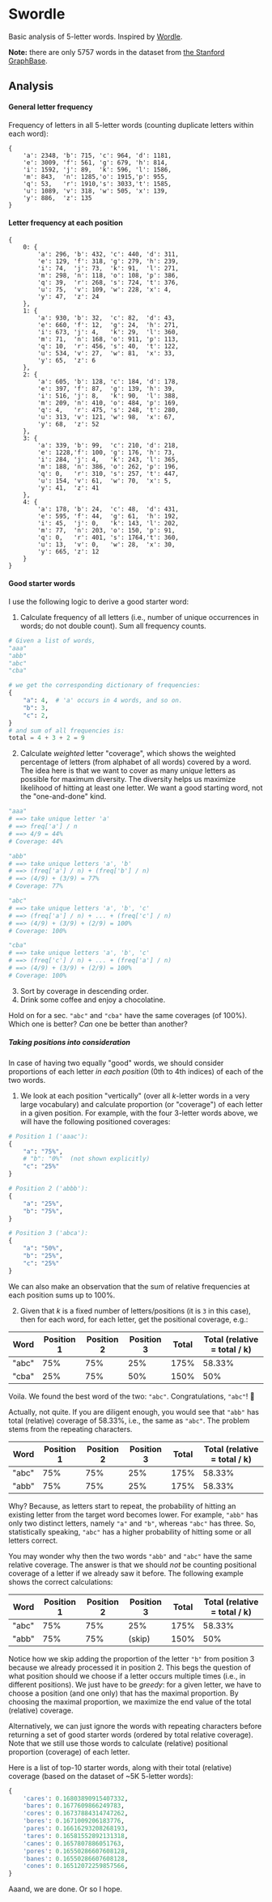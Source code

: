 # Swordle

Basic analysis of 5-letter words. Inspired by [Wordle](https://www.nytimes.com/games/wordle/index.html).

**Note:** there are only 5757 words in the dataset from [the Stanford GraphBase](https://www-cs-faculty.stanford.edu/~knuth/sgb.html). 

## Analysis 

#### General letter frequency

Frequency of letters in all 5-letter words (counting duplicate letters within each word):

```
{
    'a': 2348, 'b': 715, 'c': 964, 'd': 1181,
    'e': 3009, 'f': 561, 'g': 679, 'h': 814,
    'i': 1592, 'j': 89,  'k': 596, 'l': 1586,
    'm': 843,  'n': 1285,'o': 1915,'p': 955,
    'q': 53,   'r': 1910,'s': 3033,'t': 1585,
    'u': 1089, 'v': 318, 'w': 505, 'x': 139,
    'y': 886,  'z': 135
}
```

#### Letter frequency at each position

```
{
    0: {
        'a': 296, 'b': 432, 'c': 440, 'd': 311,
        'e': 129, 'f': 318, 'g': 279, 'h': 239,
        'i': 74,  'j': 73,  'k': 91,  'l': 271,
        'm': 298, 'n': 118, 'o': 108, 'p': 386,
        'q': 39,  'r': 268, 's': 724, 't': 376,
        'u': 75,  'v': 109, 'w': 228, 'x': 4,
        'y': 47,  'z': 24
    },
    1: {
        'a': 930, 'b': 32,  'c': 82,  'd': 43,
        'e': 660, 'f': 12,  'g': 24,  'h': 271,
        'i': 673, 'j': 4,   'k': 29,  'l': 360,
        'm': 71,  'n': 168, 'o': 911, 'p': 113,
        'q': 10,  'r': 456, 's': 40,  't': 122,
        'u': 534, 'v': 27,  'w': 81,  'x': 33,
        'y': 65,  'z': 6
    },
    2: {
        'a': 605, 'b': 128, 'c': 184, 'd': 178,
        'e': 397, 'f': 87,  'g': 139, 'h': 39,
        'i': 516, 'j': 8,   'k': 90,  'l': 388,
        'm': 209, 'n': 410, 'o': 484, 'p': 169,
        'q': 4,   'r': 475, 's': 248, 't': 280,
        'u': 313, 'v': 121, 'w': 98,  'x': 67,
        'y': 68,  'z': 52
    },
    3: {
        'a': 339, 'b': 99,  'c': 210, 'd': 218,
        'e': 1228,'f': 100, 'g': 176, 'h': 73,
        'i': 284, 'j': 4,   'k': 243, 'l': 365,
        'm': 188, 'n': 386, 'o': 262, 'p': 196,
        'q': 0,   'r': 310, 's': 257, 't': 447,
        'u': 154, 'v': 61,  'w': 70,  'x': 5,
        'y': 41,  'z': 41
    },
    4: {
        'a': 178, 'b': 24,  'c': 48,  'd': 431,
        'e': 595, 'f': 44,  'g': 61,  'h': 192,
        'i': 45,  'j': 0,   'k': 143, 'l': 202,
        'm': 77,  'n': 203, 'o': 150, 'p': 91,
        'q': 0,   'r': 401, 's': 1764,'t': 360,
        'u': 13,  'v': 0,   'w': 28,  'x': 30,
        'y': 665, 'z': 12
    }
}
```

#### Good starter words


I use the following logic to derive a good starter word:
1. Calculate frequency of all letters (i.e., number of unique occurrences in words; do not double count). Sum all frequency counts.

```python
# Given a list of words,
"aaa"
"abb"
"abc"
"cba"

# we get the corresponding dictionary of frequencies:
{
    "a": 4,  # 'a' occurs in 4 words, and so on.
    "b": 3,
    "c": 2,
}
# and sum of all frequencies is:
total = 4 + 3 + 2 = 9
```

2. Calculate *weighted* letter "coverage", which shows the weighted percentage of letters (from alphabet of all words) covered by a word. The idea here is that we want to cover as many *unique* letters as possible for maximum diversity. The diversity helps us maximize likelihood of hitting at least one letter. We want a good starting word, not the "one-and-done" kind.

```python
"aaa"
# ==> take unique letter 'a'
# ==> freq['a'] / n
# ==> 4/9 = 44%
# Coverage: 44%

"abb"
# ==> take unique letters 'a', 'b'
# ==> (freq['a'] / n) + (freq['b'] / n)
# ==> (4/9) + (3/9) = 77%
# Coverage: 77%

"abc"
# ==> take unique letters 'a', 'b', 'c'
# ==> (freq['a'] / n) + ... + (freq['c'] / n)
# ==> (4/9) + (3/9) + (2/9) = 100%
# Coverage: 100%

"cba"
# ==> take unique letters 'a', 'b', 'c'
# ==> (freq['c'] / n) + ... + (freq['a'] / n)
# ==> (4/9) + (3/9) + (2/9) = 100%
# Coverage: 100%
```

3. Sort by coverage in descending order.
4. Drink some coffee and enjoy a chocolatine.

Hold on for a sec. `"abc"` and `"cba"` have the same coverages (of 100%). Which one is better? *Can* one be better than another?

##### Taking positions into consideration

In case of having two equally "good" words, we should consider proportions of each letter *in each position* (0th to 4th indices)
of each of the two words.

1. We look at each position "vertically" (over all *k*-letter words in a very large vocabulary) and 
calculate proportion (or "coverage") of each letter in a given position. 
For example, with the four 3-letter words above, we will have the following positioned coverages:

```python
# Position 1 ('aaac'):
{
    "a": "75%",
    # "b": "0%"  (not shown explicitly)
    "c": "25%"
}

# Position 2 ('abbb'):
{
    "a": "25%",
    "b": "75%",
}

# Position 3 ('abca'):
{
    "a": "50%",
    "b": "25%",
    "c": "25%"
}
```

We can also make an observation that the sum of relative frequencies at each position sums up to 100%. 

2. Given that *k* is a fixed number of letters/positions (it is `3` in this case), then for each word, for each letter, get the positional coverage, e.g.:

| Word        | Position 1  | Position 2  | Position 3  | Total | Total (relative = total / k) |
| ----------- | ----------- | ----------- | ----------- | ----- | ---------------------------- |
| "abc"       | 75%         | 75%         | 25%         | 175%  | 58.33%                       |
| "cba"       | 25%         | 75%         | 50%         | 150%  | 50%                          |

Voila. We found the best word of the two: `"abc"`. Congratulations, `"abc"`! :tada:

Actually, not quite. If you are diligent enough, you would see that `"abb"` has total (relative) coverage of 58.33%, i.e., the same as `"abc"`.
The problem stems from the repeating characters.

| Word        | Position 1  | Position 2  | Position 3  | Total | Total (relative = total / k) |
| ----------- | ----------- | ----------- | ----------- | ----- | ---------------------------- |
| "abc"       | 75%         | 75%         | 25%         | 175%  | 58.33%                       |
| "abb"       | 75%         | 75%         | 25%         | 175%  | 58.33%                       |

Why? Because, as letters start to repeat, the probability of hitting an existing letter from the target word becomes lower.
For example, `"abb"` has only two distinct letters, namely `"a"` and `"b"`, whereas `"abc"` has three. So, statistically speaking, `"abc"` has a higher
probability of hitting some or all letters correct.

You may wonder why then the two words `"abb"` and `"abc"` have the same relative coverage. The answer is that we should *not* be counting
positional coverage of a letter if we already saw it before. The following example shows the correct calculations:

| Word        | Position 1  | Position 2  | Position 3  | Total | Total (relative = total / k) |
| ----------- | ----------- | ----------- | ----------- | ----- | ---------------------------- |
| "abc"       | 75%         | 75%         | 25%         | 175%  | 58.33%                       |
| "abb"       | 75%         | 75%         | (skip)      | 150%  | 50%                          |

Notice how we skip adding the proportion of the letter `"b"` from position 3 because we already processed it in position 2.
This begs the question of what position should we choose if a letter occurs multiple times (i.e., in different positions). 
We just have to be *greedy*: for a given letter, we have to choose a position (and one only) that has the maximal proportion.
By choosing the maximal proportion, we maximize the end value of the total (relative) coverage.

Alternatively, we can just ignore the words with repeating characters before returning a set of good starter words
(ordered by total relative coverage). Note that we still use those words to calculate (relative) positional proportion (coverage)
of each letter.

Here is a list of top-10 starter words,
along with their total (relative) coverage (based on the dataset of ~5K 5-letter words):

```python
{
    'cares': 0.16803890915407332,
    'bares': 0.1677609866249783,
    'cores': 0.16737884314747262,
    'bores': 0.1671009206183776,
    'pares': 0.16616293208268193,
    'tares': 0.16581552892131318,
    'canes': 0.1657807886051763,
    'pores': 0.16550286607608128,
    'banes': 0.16550286607608128,
    'cones': 0.16512072259857566,
}
```

Aaand, we are done. Or so I hope.